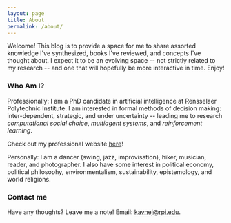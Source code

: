 ```yaml
---
layout: page
title: About
permalink: /about/
---
```


Welcome! This blog is to provide a space for me to share assorted knowledge I've synthesized, books I've reviewed, and concepts I've thought about. I expect it to be an evolving space -- not strictly related to my research -- and one that will hopefully be more interactive in time. Enjoy!


### Who Am I?

Professionally: I am a PhD candidate in artificial intelligence at Rensselaer Polytechnic Institute. I am interested in formal methods of decision making: inter-dependent, strategic, and under uncertainty -- leading me to research *computational social choice*, *multiagent systems*, and *reinforcement learning*. 

Check out my professional website [here](http://homepages.rpi.edu/%7Ekavnej/)!

Personally: I am a dancer (swing, jazz, improvisation), hiker, musician, reader, and photographer. I also have some interest in political economy, political philosophy, environmentalism, sustainability, epistemology, and world religions.


### Contact me

Have any thoughts? Leave me a note! Email: [kavnej@rpi.edu](mailto:kavnej@rpi.edu).


